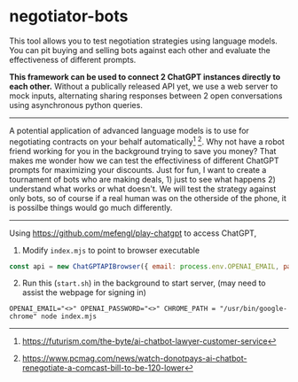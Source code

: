 # negotiator-bots

This tool allows you to test negotiation strategies using language models. You can pit buying and selling bots against each other and evaluate the effectiveness of different prompts.

**This framework can be used to connect 2 ChatGPT instances directly to each other.**  Without a publically released API yet, we use a web server to mock inputs, alternating sharing responses between 2 open conversations using asynchronous python queries. 

___
A potential application of advanced language models is to use for negotiating contracts on your behalf automatically[^1] [^2]. Why not have a robot friend working for you in the background trying to save you money? That makes me wonder how we can test the effectiviness of different ChatGPT prompts for maximizing your discounts. Just for fun, I want to create a tournament of bots who are making deals, 1) just to see what happens 2) understand what works or what doesn't. We will test the strategy against only bots, so of course if a real human was on the otherside of the phone, it is possilbe things would go much differently.
___

Using https://github.com/mefengl/play-chatgpt to access ChatGPT,
1. Modify `index.mjs` to point to browser executable
```javascript
const api = new ChatGPTAPIBrowser({ email: process.env.OPENAI_EMAIL, password: process.env.OPENAI_PASSWORD, path: process.env.CHROME_PATH })
```
2. Run this (`start.sh`) in the background to start server, (may need to assist the webpage for signing in)
```shell
OPENAI_EMAIL="<>" OPENAI_PASSWORD="<>" CHROME_PATH = "/usr/bin/google-chrome" node index.mjs
```

[^1]: https://futurism.com/the-byte/ai-chatbot-lawyer-customer-service
[^2]: https://www.pcmag.com/news/watch-donotpays-ai-chatbot-renegotiate-a-comcast-bill-to-be-120-lower
